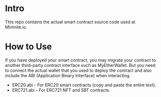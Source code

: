 # Intro
This repo contains the actual smart contract source code used at Mintnite.io.

# How to Use
If you have deployed your smart contract, you may migrate your contract to another third-party contract interface such as MyEtherWallet. But you need to connect the actual wallet that you used to deploy the contract and also include the ABI (Application Binary Interface) when interacting.

* ERC20.abi - For ERC20 smart contracts (copy and paste the entire text).
* ERC721.abi - For ERC721 NFT and SBT contracts.
